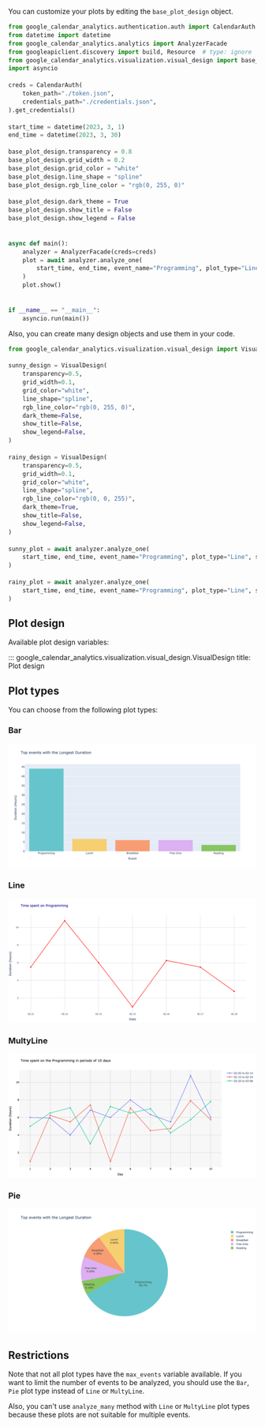 You can customize your plots by editing the `base_plot_design` object.

```python
from google_calendar_analytics.authentication.auth import CalendarAuth
from datetime import datetime
from google_calendar_analytics.analytics import AnalyzerFacade
from googleapiclient.discovery import build, Resource  # type: ignore
from google_calendar_analytics.visualization.visual_design import base_plot_design
import asyncio

creds = CalendarAuth(
    token_path="./token.json",
    credentials_path="./credentials.json",
).get_credentials()

start_time = datetime(2023, 3, 1)
end_time = datetime(2023, 3, 30)

base_plot_design.transparency = 0.8
base_plot_design.grid_width = 0.2
base_plot_design.grid_color = "white"
base_plot_design.line_shape = "spline"
base_plot_design.rgb_line_color = "rgb(0, 255, 0)"

base_plot_design.dark_theme = True
base_plot_design.show_title = False
base_plot_design.show_legend = False


async def main():
    analyzer = AnalyzerFacade(creds=creds)
    plot = await analyzer.analyze_one(
        start_time, end_time, event_name="Programming", plot_type="Line"
    )
    plot.show()


if __name__ == "__main__":
    asyncio.run(main())
```

Also, you can create many design objects and use them in your code.

```python
from google_calendar_analytics.visualization.visual_design import VisualDesign

sunny_design = VisualDesign(
    transparency=0.5,
    grid_width=0.1,
    grid_color="white",
    line_shape="spline",
    rgb_line_color="rgb(0, 255, 0)",
    dark_theme=False,
    show_title=False,
    show_legend=False,
)

rainy_design = VisualDesign(
    transparency=0.5,
    grid_width=0.1,
    grid_color="white",
    line_shape="spline",
    rgb_line_color="rgb(0, 0, 255)",
    dark_theme=True,
    show_title=False,
    show_legend=False,
)

sunny_plot = await analyzer.analyze_one(
    start_time, end_time, event_name="Programming", plot_type="Line", style_class=sunny_design
)

rainy_plot = await analyzer.analyze_one(
    start_time, end_time, event_name="Programming", plot_type="Line", style_class=rainy_design
)
```

## Plot design

Available plot design variables:

::: google_calendar_analytics.visualization.visual_design.VisualDesign
title: Plot design

## Plot types

You can choose from the following plot types:

### Bar

![img](https://github.com/Berupor/Calendar-Analytics/blob/master/examples/plot_Bar_ploty.png?raw=true)

### Line

![img](https://github.com/Berupor/Calendar-Analytics/blob/master/examples/plot_Line_ploty.png?raw=true)

### MultyLine

![img](https://github.com/Berupor/Calendar-Analytics/blob/master/examples/plot_Multy.png?raw=true)

### Pie

![img](https://github.com/Berupor/Calendar-Analytics/blob/master/examples/plot_Pie_ploty.png?raw=true)

## Restrictions

Note that not all plot types have the `max_events` variable available. If you want to limit the number
of events to be analyzed, you should use the `Bar`, `Pie` plot type instead of `Line` or `MultyLine`.

Also, you can't use `analyze_many` method with `Line` or `MultyLine` plot types because
these plots are not suitable for multiple events.